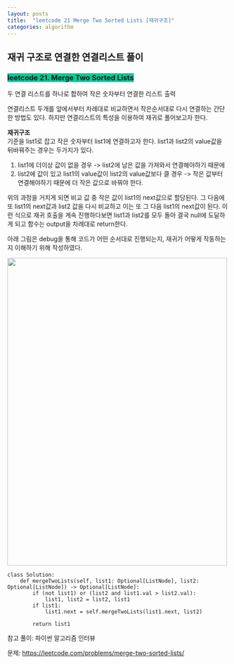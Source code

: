```yaml
---
layout: posts
title:  "leetcode 21 Merge Two Sorted Lists [재귀구조]"
categories: algorithm
---
```


## 재귀 구조로 연결한 연결리스트 풀이

### <span style="background-color: #00CC99">leetcode 21. Merge Two Sorted Lists</span>

두 연결 리스트를 하나로 합하여 작은 숫자부터 연결한 리스트 출력

연결리스트 두개를 앞에서부터 차례대로 비교하면서 작은순서대로 다시 연결하는 간단한 방법도 있다. 하지만 연결리스트의 특성을 이용하여 재귀로 풀어보고자 한다.  

**재귀구조**     
기준을 list1로 잡고 작은 숫자부터 list1에 연결하고자 한다.
list1과 list2의 value값을 뒤바꿔주는 경우는 두가지가 있다.
1. list1에 더이상 값이 없을 경우 -> list2에 남은 값을 가져와서 연결해야하기 때문에
1. list2에 값이 있고 list1의 value값이 list2의 value값보다 클 경우 -> 작은 값부터 연결해야하기 때문에 더 작은 값으로 바꿔야 한다.  

위의 과정을 거치게 되면 비교 값 중 작은 값이 list1의 next값으로 할당된다. 그 다음에 또 list1의 next값과 list2 값을 다시 비교하고 이는 또 그 다음 list1의 next값이 된다. 이런 식으로 재귀 호출을 계속 진행하다보면 list1과 list2를 모두 돌아 결국 null에 도달하게 되고 함수는 output을 차례대로 return한다.  

아래 그림은 debug을 통해 코드가 어떤 순서대로 진행되는지, 재귀가 어떻게 작동하는지 이해하기 위해 작성하였다.  


<img src="https://user-images.githubusercontent.com/88446465/163574711-631d44c3-0d06-413a-beac-fb49a272aee0.jpg" width="500" height="700" /><br/>

```
class Solution:
    def mergeTwoLists(self, list1: Optional[ListNode], list2: Optional[ListNode]) -> Optional[ListNode]:
        if (not list1) or (list2 and list1.val > list2.val):
            list1, list2 = list2, list1
        if list1:
            list1.next = self.mergeTwoLists(list1.next, list2)
        
        return list1
```

참고 풀이: 파이썬 알고리즘 인터뷰




문제: https://leetcode.com/problems/merge-two-sorted-lists/


